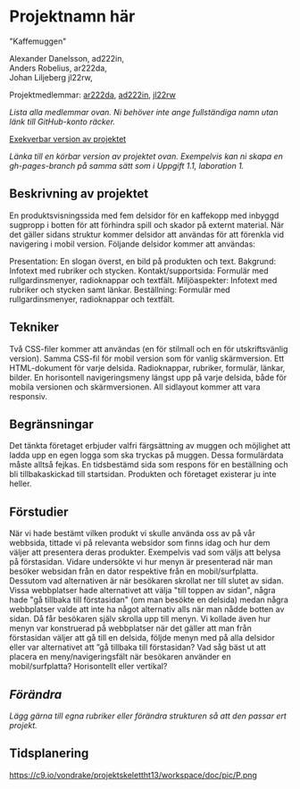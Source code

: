 
# Projektnamn här
"Kaffemuggen"

Alexander Danelsson,        ad222in,        
Anders Robelius,            ar222da,        
Johan Liljeberg             jl22rw,     


Projektmedlemmar: 
[ar222da](https://github.com/ar222da), [ad222in](https://github.com/alexander28), [jl22rw](https://github.com/VonDrake)

*Lista alla medlemmar ovan. Ni behöver inte ange fullständiga namn utan länk till GitHub-konto räcker.*

[Exekverbar version av projektet](http://tstjostudent.github.io/Projektet)

*Länka till en körbar version av projektet ovan. Exempelvis kan ni skapa en gh-pages-branch på samma sätt som i Uppgift 1.1, laboration 1.*

## Beskrivning av projektet

En produktsvisningssida med fem delsidor för en kaffekopp med inbyggd sugpropp i botten för att förhindra spill och skador på externt material.
När det gäller sidans struktur kommer delsidor att användas för att förenkla vid navigering i mobil version.
Följande delsidor kommer att användas:

Presentation: En slogan överst, en bild på produkten och text.
Bakgrund: Infotext med rubriker och stycken.
Kontakt/supportsida: Formulär med rullgardinsmenyer, radioknappar och textfält.
Miljöaspekter: Infotext med rubriker och stycken samt länkar.
Beställning: Formulär med rullgardinsmenyer, radioknappar och textfält.


## Tekniker
Två CSS-filer kommer att användas (en för stilmall och en för utskriftsvänlig version).
Samma CSS-fil för mobil version som för vanlig skärmversion.
Ett HTML-dokument för varje delsida.
Radioknappar, rubriker, formulär, länkar, bilder.
En horisontell navigeringsmeny längst upp på varje delsida, både för mobila versionen och skärmversionen.
All sidlayout kommer att vara responsiv.

## Begränsningar

Det tänkta företaget erbjuder valfri färgsättning av muggen och möjlighet att ladda upp en egen logga
som ska tryckas på muggen. Dessa formulärdata måste alltså fejkas.
En tidsbestämd sida som respons för en beställning och bli tillbakaskickad till startsidan. 
Produkten och företaget existerar ju inte heller.

## Förstudier

När vi hade bestämt vilken produkt vi skulle använda oss av på vår webbsida, tittade vi på relevanta websidor 
som finns idag och hur dem väljer att presentera deras produkter.
Exempelvis vad som väljs att belysa på förstasidan.
Vidare undersökte vi hur menyn är presenterad när man besöker websidan från en dator respektive från en mobil/surfplatta. 
Dessutom vad alternativen är när besökaren skrollat ner till slutet av sidan. 
Vissa webbplatser hade alternativet att välja "till toppen av sidan", 
några hade "gå tillbaka till förstasidan" (om man besökte en delsida) medan några webbplatser valde att inte ha något alternativ alls 
när man nådde botten av sidan. Då får besökaren själv skrolla upp till menyn.
Vi kollade även hur menyn var konstruerad på webbplatser när det gäller att man från förstasidan väljer att gå till en delsida, 
följde menyn med på alla delsidor eller var alternativet att ”gå tillbaka till förstasidan? 
Vad såg bäst ut att placera en meny/navigeringsfält när besökaren använder en mobil/surfplatta? 
Horisontellt eller vertikal?

## *Förändra*
*Lägg gärna till egna rubriker eller förändra strukturen så att den passar ert projekt.*

## Tidsplanering

https://c9.io/vondrake/projektskelettht13/workspace/doc/pic/P.png